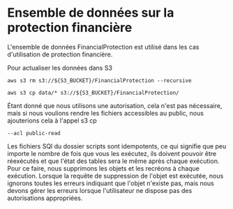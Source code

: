 Ensemble de données sur la protection financière
================================================

L'ensemble de données FinancialProtection est utilisé dans les cas d'utilisation de protection financière.

Pour actualiser les données dans S3

    aws s3 rm s3://${S3_BUCKET}/FinancialProtection --recursive   

    aws s3 cp data/* s3://${S3_BUCKET}/FinancialProtection/ 

Étant donné que nous utilisons une autorisation, cela n'est pas nécessaire, mais si nous voulions rendre les fichiers accessibles au public, nous ajouterions cela à l'appel s3 cp

    --acl public-read    

Les fichiers SQl du dossier scripts sont idempotents, ce qui signifie que peu importe le nombre de fois que vous les exécutez, ils doivent pouvoir être réexécutés et que l'état des tables sera le même après chaque exécution. Pour ce faire, nous supprimons les objets et les recréons à chaque exécution. Lorsque la requête de suppression de l'objet est exécutée, nous ignorons toutes les erreurs indiquant que l'objet n'existe pas, mais nous devons gérer les erreurs lorsque l'utilisateur ne dispose pas des autorisations appropriées.
